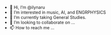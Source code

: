 - 👋 Hi, I’m @ilynaru
- 👀 I’m interested in music, AI, and ENGRPHYSICS
- 🌱 I’m currently taking General Studies.
- 💞️ I’m looking to collaborate on ...
- 📫 How to reach me ...

<!---
ilynaru/ilynaru is a ✨ special ✨ repository because its `README.md` (this file) appears on your GitHub profile.
You can click the Preview link to take a look at your changes.
--->

